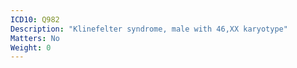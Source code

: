 ```yaml
---
ICD10: Q982
Description: "Klinefelter syndrome, male with 46,XX karyotype"
Matters: No
Weight: 0
---
```

